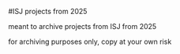 #ISJ projects from 2025

meant to archive projects from ISJ from 2025

for archiving purposes only, copy at your own risk
